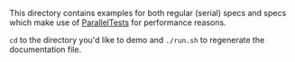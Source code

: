 This directory contains examples for both regular (serial) specs and specs which
make use of [ParallelTests](https://github.com/grosser/parallel_tests) for
performance reasons.

`cd` to the directory you'd like to demo and `./run.sh` to regenerate the
documentation file.
